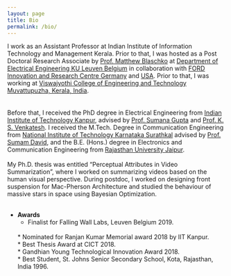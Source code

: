 ```yaml
---
layout: page
title: Bio
permalink: /bio/
---
```


I work as an Assistant Professor at Indian Institute of Information Technology and Management Kerala. Prior to that, I was hosted as a Post Doctoral Research Associate by [Prof. Matthew Blaschko](https://homes.esat.kuleuven.be/~mblaschk/)  at [Department of Electrical Engineering KU Leuven Belgium](https://www.esat.kuleuven.be/psi) in collaboration with [FORD Innovation and Research Centre Germany](https://www.ford.de/) and [USA](https://www.ford.com/). Prior to that, I was working at [Viswajyothi College of Engineering and Technology Muvattupuzha, Kerala, India](https://vjcet.org/#/).  
<br/><br/>
Before that, I received the PhD degree in Electrical Engineering from [Indian Institute of Technology Kanpur](https://iitk.ac.in/), advised by [Prof. Sumana Gupta](http://www.iitk.ac.in/ee/people/fac-pages/sumana.shtml) and [Prof. K. S. Venkatesh](http://home.iitk.ac.in/~venkats/).  I received the M.Tech. Degree in Communication Engineering from [National Institute of Technology Karnataka Surathkal](https://www.nitk.ac.in/) advised by [Prof. Sumam David](https://sumam.nitk.ac.in/), and the B.E. (Hons.) degree in Electronics and Communication Engineering from [Rajasthan University Jaipur](https://www.uniraj.ac.in/).
<br/><br/>
My Ph.D. thesis was entitled “Perceptual Attributes in Video Summarization”, where I worked on summarizing videos based on the human visual perspective. During postdoc, I worked on designing front suspension for Mac-Pherson Architecture and studied the behaviour of massive stars in space using Bayesian Optimization. 
<br/><br/>
* **Awards**
  <br/>
  * Finalist for Falling Wall Labs, Leuven Belgium 2019.
  <br/>
  * Nominated for Ranjan Kumar Memorial award 2018 by IIT Kanpur.
  <br/>
  * Best Thesis Award at CICT 2018.
   <br/>
   * Gandhian Young Technological Innovation Award 2018.
   <br/>
   * Best Student, St. Johns Senior Secondary School, Kota, Rajasthan, India 1996.
   <br/>
